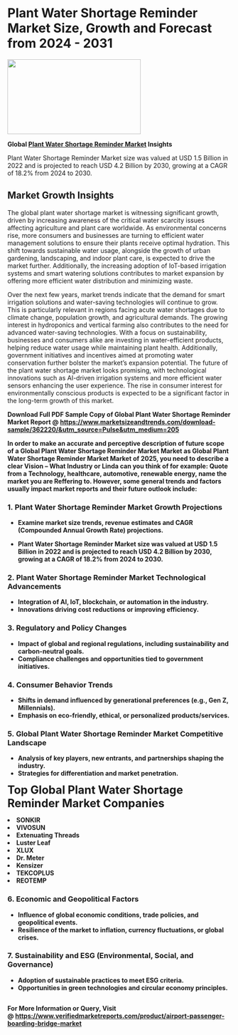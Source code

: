 <H1>Plant Water Shortage Reminder Market Size, Growth and Forecast from 2024 - 2031</H1><img class="aligncenter size-medium wp-image-584254" src="https://thirdeyenews.in/wp-content/uploads/2024/09/Global-Market-Research-300x168.jpeg" alt="" width="300" height="168" /><p><strong>Global&nbsp;<a href="https://www.marketsizeandtrends.com/download-sample/362220/&amp;utm_source=Pulse&amp;utm_medium=205">Plant Water Shortage Reminder Market</a> Insights</strong></p><p>Plant Water Shortage Reminder Market size was valued at USD 1.5 Billion in 2022 and is projected to reach USD 4.2 Billion by 2030, growing at a CAGR of 18.2% from 2024 to 2030.</p><p><h2>Market Growth Insights</h2> <p>The global plant water shortage market is witnessing significant growth, driven by increasing awareness of the critical water scarcity issues affecting agriculture and plant care worldwide. As environmental concerns rise, more consumers and businesses are turning to efficient water management solutions to ensure their plants receive optimal hydration. This shift towards sustainable water usage, alongside the growth of urban gardening, landscaping, and indoor plant care, is expected to drive the market further. Additionally, the increasing adoption of IoT-based irrigation systems and smart watering solutions contributes to market expansion by offering more efficient water distribution and minimizing waste.</p> <p><strong></strong></p> <p>Over the next few years, market trends indicate that the demand for smart irrigation solutions and water-saving technologies will continue to grow. This is particularly relevant in regions facing acute water shortages due to climate change, population growth, and agricultural demands. The growing interest in hydroponics and vertical farming also contributes to the need for advanced water-saving technologies. With a focus on sustainability, businesses and consumers alike are investing in water-efficient products, helping reduce water usage while maintaining plant health. Additionally, government initiatives and incentives aimed at promoting water conservation further bolster the market’s expansion potential. The future of the plant water shortage market looks promising, with technological innovations such as AI-driven irrigation systems and more efficient water sensors enhancing the user experience. The rise in consumer interest for environmentally conscious products is expected to be a significant factor in the long-term growth of this market.</p> <p><strong></p><p><span class=""><strong>Download Full PDF Sample Copy of Global Plant Water Shortage Reminder Market Report</strong> @ <a href="https://www.marketsizeandtrends.com/download-sample/362220/&amp;utm_source=Pulse&amp;utm_medium=205" target="_blank">https://www.marketsizeandtrends.com/download-sample/362220/&amp;utm_source=Pulse&amp;utm_medium=205</a></span></p><p>In order to make an accurate and perceptive description of future scope of a Global&nbsp;Plant Water Shortage Reminder Market Market as Global&nbsp;Plant Water Shortage Reminder Market Market of 2025, you need to describe a clear Vision &ndash; What Industry or Linda can you think of for example: Quote from a Technology, healthcare, automotive, renewable energy, name the market you are Reffering to. However, some general trends and factors usually impact market reports and their future outlook include:</p><h3>1.&nbsp;<strong>Plant Water Shortage Reminder Market Growth Projections</strong></h3><ul><li>Examine market size trends, revenue estimates and CAGR (Compounded Annual Growth Rate) projections.</li><li><p>Plant Water Shortage Reminder Market size was valued at USD 1.5 Billion in 2022 and is projected to reach USD 4.2 Billion by 2030, growing at a CAGR of 18.2% from 2024 to 2030.</p></li></ul><h3>2.&nbsp;<strong>Plant Water Shortage Reminder Market Technological Advancements</strong></h3><ul><li>Integration of AI, IoT, blockchain, or automation in the industry.</li><li>Innovations driving cost reductions or improving efficiency.</li></ul><h3>3.&nbsp;<strong>Regulatory and Policy Changes</strong></h3><ul><li>Impact of global and regional regulations, including sustainability and carbon-neutral goals.</li><li>Compliance challenges and opportunities tied to government initiatives.</li></ul><h3>4.&nbsp;<strong>Consumer Behavior Trends</strong></h3><ul><li>Shifts in demand influenced by generational preferences (e.g., Gen Z, Millennials).</li><li>Emphasis on eco-friendly, ethical, or personalized products/services.</li></ul><h3>5.&nbsp;<strong>Global Plant Water Shortage Reminder Market Competitive Landscape</strong></h3><ul><li>Analysis of key players, new entrants, and partnerships shaping the industry.</li><li>Strategies for differentiation and market penetration.</li></ul><p data-pm-slice="1 1 []"><span style="color: inherit; font-family: inherit; font-size: 25px;">Top Global Plant Water Shortage Reminder Market Companies</span></p><div class="" data-test-id=""><p><li>SONKIR</li><li> VIVOSUN</li><li> Extenuating Threads</li><li> Luster Leaf</li><li> XLUX</li><li> Dr. Meter</li><li> Kensizer</li><li> TEKCOPLUS</li><li> REOTEMP</li></p></div><h3>6.&nbsp;<strong>Economic and Geopolitical Factors</strong></h3><ul><li>Influence of global economic conditions, trade policies, and geopolitical events.</li><li>Resilience of the market to inflation, currency fluctuations, or global crises.</li></ul><h3>7.&nbsp;<strong>Sustainability and ESG (Environmental, Social, and Governance)</strong></h3><ul><li>Adoption of sustainable practices to meet ESG criteria.</li><li>Opportunities in green technologies and circular economy principles.</li></ul><h2><strong style="font-size: 14px;">For More Information or Query, Visit @&nbsp;</strong><a style="background-color: #ffffff; font-size: 14px;" href="https://www.marketsizeandtrends.com/report/plant-water-shortage-reminder-market/" target="_blank">https://www.verifiedmarketreports.com/product/airport-passenger-boarding-bridge-market</a></h2>
